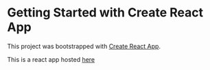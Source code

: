 # Getting Started with Create React App

This project was bootstrapped with [Create React App](https://github.com/facebook/create-react-app).

This is a react app hosted [here](https://rahulvasistajv.github.io) 
